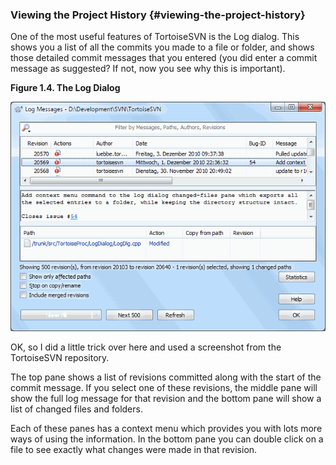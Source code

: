 ### Viewing the Project History {#viewing-the-project-history}

One of the most useful features of TortoiseSVN is the Log dialog. This shows you a list of all the commits you made to a file or folder, and shows those detailed commit messages that you entered (you did enter a commit message as suggested? If not, now you see why this is important).

**Figure 1.4. The Log Dialog**

![The Log Dialog](../assets/the_log_dialog.png)

OK, so I did a little trick over here and used a screenshot from the TortoiseSVN repository.

The top pane shows a list of revisions committed along with the start of the commit message. If you select one of these revisions, the middle pane will show the full log message for that revision and the bottom pane will show a list of changed files and folders.

Each of these panes has a context menu which provides you with lots more ways of using the information. In the bottom pane you can double click on a file to see exactly what changes were made in that revision.